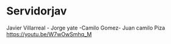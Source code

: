 # Servidorjav
Javier Villarreal - Jorge yate -Camilo Gomez- Juan camilo Piza
https://youtu.be/W7wOwSmhq_M
